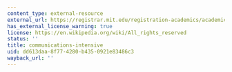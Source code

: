 ```yaml
---
content_type: external-resource
external_url: https://registrar.mit.edu/registration-academics/academic-requirements/communication-requirement
has_external_license_warning: true
license: https://en.wikipedia.org/wiki/All_rights_reserved
status: ''
title: communications-intensive
uid: dd613daa-8f77-4280-b435-0921e83486c3
wayback_url: ''
---
```

